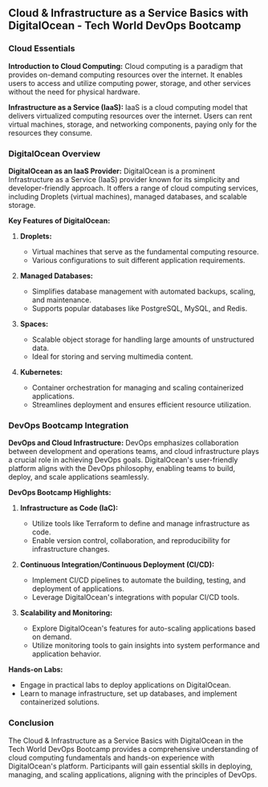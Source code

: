## Cloud & Infrastructure as a Service Basics with DigitalOcean - Tech World DevOps Bootcamp

### Cloud Essentials

**Introduction to Cloud Computing:**
Cloud computing is a paradigm that provides on-demand computing resources over the internet. It enables users to access and utilize computing power, storage, and other services without the need for physical hardware.

**Infrastructure as a Service (IaaS):**
IaaS is a cloud computing model that delivers virtualized computing resources over the internet. Users can rent virtual machines, storage, and networking components, paying only for the resources they consume.

### DigitalOcean Overview

**DigitalOcean as an IaaS Provider:**
DigitalOcean is a prominent Infrastructure as a Service (IaaS) provider known for its simplicity and developer-friendly approach. It offers a range of cloud computing services, including Droplets (virtual machines), managed databases, and scalable storage.

**Key Features of DigitalOcean:**
1. **Droplets:**
   - Virtual machines that serve as the fundamental computing resource.
   - Various configurations to suit different application requirements.

2. **Managed Databases:**
   - Simplifies database management with automated backups, scaling, and maintenance.
   - Supports popular databases like PostgreSQL, MySQL, and Redis.

3. **Spaces:**
   - Scalable object storage for handling large amounts of unstructured data.
   - Ideal for storing and serving multimedia content.

4. **Kubernetes:**
   - Container orchestration for managing and scaling containerized applications.
   - Streamlines deployment and ensures efficient resource utilization.

### DevOps Bootcamp Integration

**DevOps and Cloud Infrastructure:**
DevOps emphasizes collaboration between development and operations teams, and cloud infrastructure plays a crucial role in achieving DevOps goals. DigitalOcean's user-friendly platform aligns with the DevOps philosophy, enabling teams to build, deploy, and scale applications seamlessly.

**DevOps Bootcamp Highlights:**
1. **Infrastructure as Code (IaC):**
   - Utilize tools like Terraform to define and manage infrastructure as code.
   - Enable version control, collaboration, and reproducibility for infrastructure changes.

2. **Continuous Integration/Continuous Deployment (CI/CD):**
   - Implement CI/CD pipelines to automate the building, testing, and deployment of applications.
   - Leverage DigitalOcean's integrations with popular CI/CD tools.

3. **Scalability and Monitoring:**
   - Explore DigitalOcean's features for auto-scaling applications based on demand.
   - Utilize monitoring tools to gain insights into system performance and application behavior.

**Hands-on Labs:**
   - Engage in practical labs to deploy applications on DigitalOcean.
   - Learn to manage infrastructure, set up databases, and implement containerized solutions.



### Conclusion

The Cloud & Infrastructure as a Service Basics with DigitalOcean in the Tech World DevOps Bootcamp provides a comprehensive understanding of cloud computing fundamentals and hands-on experience with DigitalOcean's platform. Participants will gain essential skills in deploying, managing, and scaling applications, aligning with the principles of DevOps.
